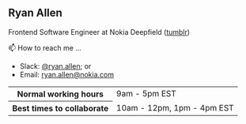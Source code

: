 ## Ryan Allen

Frontend Software Engineer at Nokia Deepfield
([tumblr](https://team.deepfield.com/post/635788078475264000/ryan-allen-job-description-i-work-on-web-pages))

📫 How to reach me ... 
- Slack: [@ryan.allen](https://app.slack.com/client/TFGS7ELFJ/D01FFN1644V/user_profile/U01FC346CF8); or
- Email: [ryan.allen@nokia.com](mailto:ryan.allen@nokia.com)

<table>
  <tr>
    <th>Normal working hours</th>
    <td>9am - 5pm EST</td>
  </tr>
  <tr>
    <th>Best times to collaborate</th>
    <td>10am - 12pm, 1pm - 4pm EST</td>
  </tr>
  
